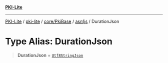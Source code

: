 [**PKI-Lite**](../../../../../../README.md)

---

[PKI-Lite](../../../../../../README.md) / [pki-lite](../../../../../README.md) / [core/PkiBase](../../../README.md) / [asn1js](../README.md) / DurationJson

# Type Alias: DurationJson

> **DurationJson** = [`Utf8StringJson`](Utf8StringJson.md)
